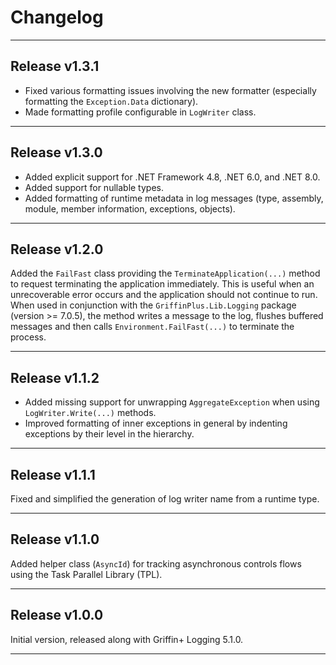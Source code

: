 # Changelog
---

## Release v1.3.1

- Fixed various formatting issues involving the new formatter (especially formatting the `Exception.Data` dictionary).
- Made formatting profile configurable in `LogWriter` class.

---

## Release v1.3.0

- Added explicit support for .NET Framework 4.8, .NET 6.0, and .NET 8.0.
- Added support for nullable types.
- Added formatting of runtime metadata in log messages (type, assembly, module, member information, exceptions, objects).

---

## Release v1.2.0

Added the `FailFast` class providing the `TerminateApplication(...)` method to request terminating the application
immediately. This is useful when an unrecoverable error occurs and the application should not continue to run.
When used in conjunction with the `GriffinPlus.Lib.Logging` package (version >= 7.0.5), the method writes a message
to the log, flushes buffered messages and then calls `Environment.FailFast(...)` to terminate the process.

---

## Release v1.1.2

- Added missing support for unwrapping `AggregateException` when using `LogWriter.Write(...)` methods.
- Improved formatting of inner exceptions in general by indenting exceptions by their level in the hierarchy.

---

## Release v1.1.1

Fixed and simplified the generation of log writer name from a runtime type.

---

## Release v1.1.0

Added helper class (`AsyncId`) for tracking asynchronous controls flows using the Task Parallel Library (TPL).

---

## Release v1.0.0

Initial version, released along with Griffin+ Logging 5.1.0.

---
